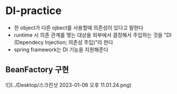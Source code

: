 # DI-practice

- 한 object가 다른 ojbect를 사용할때 의존성이 있다고 말한다
- runtime 시 의존 관계를 맺는 대상을 외부에서 결정해서 주입하는 것을 "DI (Dependecy Injection; 의존성 주입)"라 한다
- spring framework는 DI 기능을 지원해준다


## BeanFactory 구현
![](../Desktop/스크린샷 2023-01-06 오후 11.01.24.png)